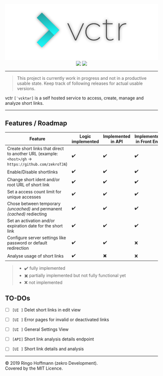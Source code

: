 <div align="center">
    <img src=".media/gh-banner-rendered.png">
    <br/>
    <a href="https://travis-ci.org/zekroTJA/vctr"><img src="https://travis-ci.org/zekroTJA/vctr.svg?branch=master"></a>
    <a href="https://hub.docker.com/r/zekro/vctr"><img src="https://img.shields.io/badge/docker-zekro%2Fvctr-16abc9?logo=docker&logoColor=16abc9"></a>
</div>

---

> This project is currently work in progress and not in a productive usable state. Keep track of following releases for actual usable versions.

vctr `[ˈvɛktər]` is a self hosted service to access, create, manage and analyze short links.

---

## Features / Roadmap

| Feature | Logic implemented | Implemented in API | Implemented in Front End |
| ------- | ----------------- | ------------------ | ------------------------ |
| Create short links that direct to another URL (example: `<host>/gh` → `https://github.com/zekroTJA`) | ✔️ | ✔️ | ✔️ |
| Enable/Disable shortlinks | ✔️ | ✔️ | ✔️ |
| Change short ident and/or root URL of short link | ✔️ | ✔️ | ✔️ |
| Set a access count limit for unique accesses | ✔️ | ✔️ | ✔️ |
| Chose between temporary *(uncached)* and permanent *(cached)* rediecting | ✔️ | ✔️ | ✔️ |
| Set an activation and/or expiration date for the short link | ✔️ | ✔️ | ✔️ |
| Configure server settings like password or default redirection | ✔️ | ✔️ | ❌ |
| Analyse usage of short links | ✔️ | ✖️ | ❌ |

> - ✔️ fully implemented
> - ✖️ partially implemented but not fully functional yet
> - ❌ not implemented

## TO-DOs

- [ ] `[UI ]` Delet short links in edit view
- [ ] `[UI ]` Error pages for invalid or deactivated links
- [ ] `[UI ]` General Settings View
- [ ] `[API]` Short link analysis details endpoint
- [ ] `[UI ]` Short link details and analysis


---

© 2019 Ringo Hoffmann (zekro Development).  
Covered by the MIT Licence.

